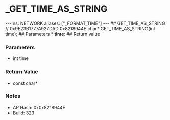 # _GET_TIME_AS_STRING

--- ns: NETWORK aliases: ["_FORMAT_TIME"] --- ## GET_TIME_AS_STRING  // 0x9E23B1777A927DAD 0x8218944E char* GET_TIME_AS_STRING(int time);  ## Parameters * **time**:  ## Return value

### Parameters
* int time

### Return Value
* const char*

### Notes
* AP Hash: 0x0x8218944E
* Build: 323

